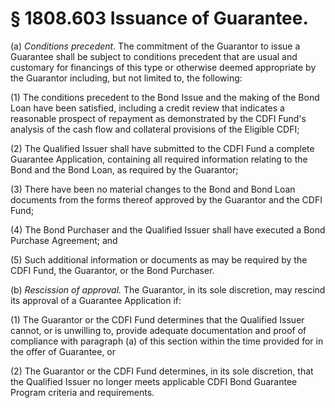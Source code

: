 # § 1808.603   Issuance of Guarantee.

(a) *Conditions precedent.* The commitment of the Guarantor to issue a Guarantee shall be subject to conditions precedent that are usual and customary for financings of this type or otherwise deemed appropriate by the Guarantor including, but not limited to, the following:


(1) The conditions precedent to the Bond Issue and the making of the Bond Loan have been satisfied, including a credit review that indicates a reasonable prospect of repayment as demonstrated by the CDFI Fund's analysis of the cash flow and collateral provisions of the Eligible CDFI;


(2) The Qualified Issuer shall have submitted to the CDFI Fund a complete Guarantee Application, containing all required information relating to the Bond and the Bond Loan, as required by the Guarantor;


(3) There have been no material changes to the Bond and Bond Loan documents from the forms thereof approved by the Guarantor and the CDFI Fund;


(4) The Bond Purchaser and the Qualified Issuer shall have executed a Bond Purchase Agreement; and


(5) Such additional information or documents as may be required by the CDFI Fund, the Guarantor, or the Bond Purchaser.


(b) *Rescission of approval.* The Guarantor, in its sole discretion, may rescind its approval of a Guarantee Application if:


(1) The Guarantor or the CDFI Fund determines that the Qualified Issuer cannot, or is unwilling to, provide adequate documentation and proof of compliance with paragraph (a) of this section within the time provided for in the offer of Guarantee, or


(2) The Guarantor or the CDFI Fund determines, in its sole discretion, that the Qualified Issuer no longer meets applicable CDFI Bond Guarantee Program criteria and requirements.




